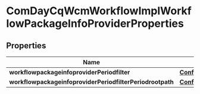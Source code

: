 
# ComDayCqWcmWorkflowImplWorkflowPackageInfoProviderProperties

## Properties
Name | Type | Description | Notes
------------ | ------------- | ------------- | -------------
**workflowpackageinfoproviderPeriodfilter** | [**ConfigNodePropertyArray**](ConfigNodePropertyArray.md) |  |  [optional]
**workflowpackageinfoproviderPeriodfilterPeriodrootpath** | [**ConfigNodePropertyString**](ConfigNodePropertyString.md) |  |  [optional]



